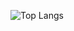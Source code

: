 ![Top Langs](https://github-readme-stats.vercel.app/api/top-langs/?username=Gfaerny&layout=compact&theme=noctis_minimus)
